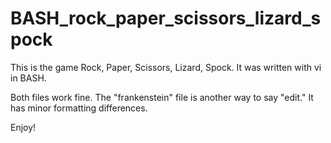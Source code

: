 # BASH_rock_paper_scissors_lizard_spock
This is the game Rock, Paper, Scissors, Lizard, Spock. 
It was written with vi in BASH.

Both files work fine. The "frankenstein" file is another way to say "edit."
It has minor formatting differences.

Enjoy!
